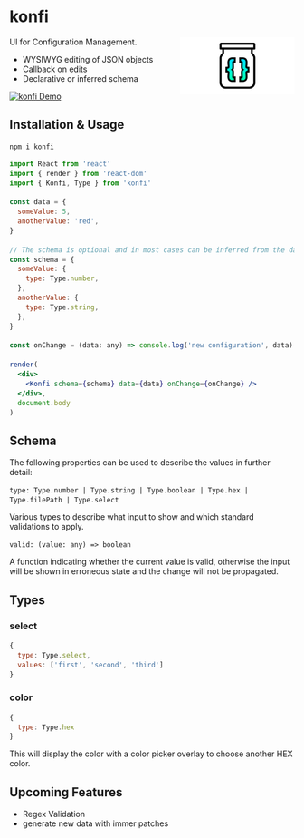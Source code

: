 # konfi

<img align="right" src="https://github.com/tobua/konfi/raw/master/logo.png" width="40%" alt="konfi" />

UI for Configuration Management.

- WYSIWYG editing of JSON objects
- Callback on edits
- Declarative or inferred schema

[![konfi Demo](https://img.shields.io/static/v1?label=konfi&message=Demo&color=brightgreen)](https://tobua.github.io/konfi)

## Installation & Usage

```
npm i konfi
```

```jsx
import React from 'react'
import { render } from 'react-dom'
import { Konfi, Type } from 'konfi'

const data = {
  someValue: 5,
  anotherValue: 'red',
}

// The schema is optional and in most cases can be inferred from the data.
const schema = {
  someValue: {
    type: Type.number,
  },
  anotherValue: {
    type: Type.string,
  },
}

const onChange = (data: any) => console.log('new configuration', data)

render(
  <div>
    <Konfi schema={schema} data={data} onChange={onChange} />
  </div>,
  document.body
)
```

## Schema

The following properties can be used to describe the values in further detail:

`type: Type.number | Type.string | Type.boolean | Type.hex | Type.filePath | Type.select`

Various types to describe what input to show and which standard validations to apply.

`valid: (value: any) => boolean`

A function indicating whether the current value is valid, otherwise the input will be shown in erroneous state and the change will not be propagated.

## Types

### select

```js
{
  type: Type.select,
  values: ['first', 'second', 'third']
}
```

### color

```js
{
  type: Type.hex
}
```

This will display the color with a color picker overlay to choose another HEX color.

## Upcoming Features

- Regex Validation
- generate new data with immer patches
